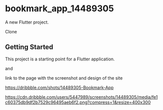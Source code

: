 # bookmark_app_14489305

A new Flutter project.


Clone 

## Getting Started

This project is a starting point for a Flutter application.

and


link to the page with the screenshot and design of the site

https://dribbble.com/shots/14489305-Bookmark-App


https://cdn.dribbble.com/users/5447989/screenshots/14489305/media/fe1c60375db9df2b7529c96495aeb6f2.png?compress=1&resize=400x300